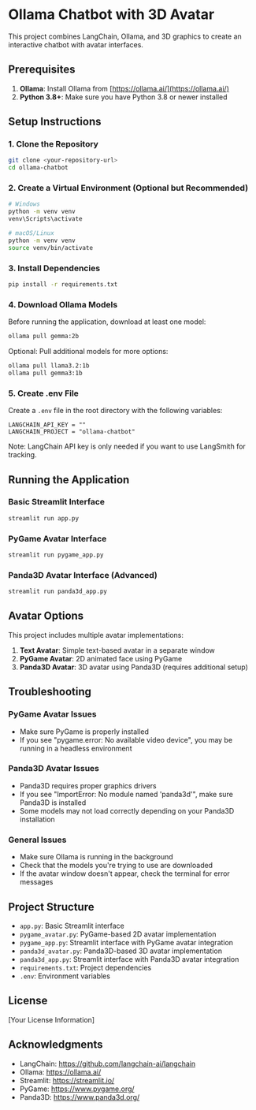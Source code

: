 # Ollama Chatbot with 3D Avatar

This project combines LangChain, Ollama, and 3D graphics to create an interactive chatbot with avatar interfaces.

## Prerequisites

1. **Ollama**: Install Ollama from [https://ollama.ai/](https://ollama.ai/)
2. **Python 3.8+**: Make sure you have Python 3.8 or newer installed

## Setup Instructions

### 1. Clone the Repository

```bash
git clone <your-repository-url>
cd ollama-chatbot
```

### 2. Create a Virtual Environment (Optional but Recommended)

```bash
# Windows
python -m venv venv
venv\Scripts\activate

# macOS/Linux
python -m venv venv
source venv/bin/activate
```

### 3. Install Dependencies

```bash
pip install -r requirements.txt
```

### 4. Download Ollama Models

Before running the application, download at least one model:

```bash
ollama pull gemma:2b
```

Optional: Pull additional models for more options:

```bash
ollama pull llama3.2:1b
ollama pull gemma3:1b
```

### 5. Create .env File

Create a `.env` file in the root directory with the following variables:

```
LANGCHAIN_API_KEY = ""
LANGCHAIN_PROJECT = "ollama-chatbot"
```

Note: LangChain API key is only needed if you want to use LangSmith for tracking.

## Running the Application

### Basic Streamlit Interface

```bash
streamlit run app.py
```

### PyGame Avatar Interface

```bash
streamlit run pygame_app.py
```

### Panda3D Avatar Interface (Advanced)

```bash
streamlit run panda3d_app.py
```

## Avatar Options

This project includes multiple avatar implementations:

1. **Text Avatar**: Simple text-based avatar in a separate window
2. **PyGame Avatar**: 2D animated face using PyGame
3. **Panda3D Avatar**: 3D avatar using Panda3D (requires additional setup)

## Troubleshooting

### PyGame Avatar Issues
- Make sure PyGame is properly installed
- If you see "pygame.error: No available video device", you may be running in a headless environment

### Panda3D Avatar Issues
- Panda3D requires proper graphics drivers
- If you see "ImportError: No module named 'panda3d'", make sure Panda3D is installed
- Some models may not load correctly depending on your Panda3D installation

### General Issues
- Make sure Ollama is running in the background
- Check that the models you're trying to use are downloaded
- If the avatar window doesn't appear, check the terminal for error messages

## Project Structure

- `app.py`: Basic Streamlit interface
- `pygame_avatar.py`: PyGame-based 2D avatar implementation
- `pygame_app.py`: Streamlit interface with PyGame avatar integration
- `panda3d_avatar.py`: Panda3D-based 3D avatar implementation
- `panda3d_app.py`: Streamlit interface with Panda3D avatar integration
- `requirements.txt`: Project dependencies
- `.env`: Environment variables

## License

[Your License Information]

## Acknowledgments

- LangChain: https://github.com/langchain-ai/langchain
- Ollama: https://ollama.ai/
- Streamlit: https://streamlit.io/
- PyGame: https://www.pygame.org/
- Panda3D: https://www.panda3d.org/